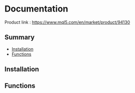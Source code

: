 # Documentation

Product link : https://www.mql5.com/en/market/product/94130

## Summary
  - [Installation](#installation)
  - [Functions](#functions)

## Installation

## Functions
